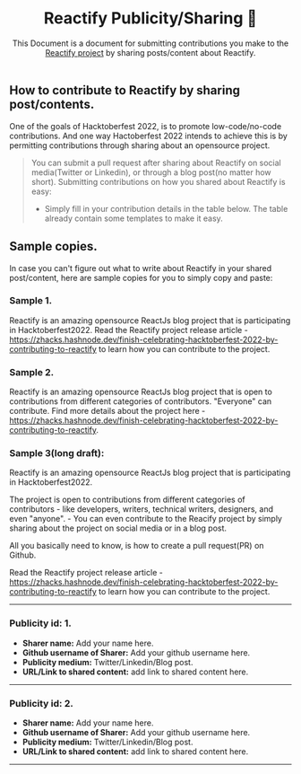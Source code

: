 <div align="center">
  <h1>Reactify Publicity/Sharing 🤝</h1>
  This Document is a document for submitting contributions you make to the <a href="https://zhacks.hashnode.dev/finish-celebrating-hacktoberfest-2022-by-contributing-to-reactify" target="_blank">Reactify project</a> by sharing posts/content about Reactify.
</div>
<br>

## How to contribute to Reactify by sharing post/contents.

One of the goals of Hacktoberfest 2022, is to promote low-code/no-code contributions. And one way Hactoberfest 2022 intends to achieve this is by permitting contributions through sharing about an opensource project.

> You can submit a pull request after sharing about Reactify on social media(Twitter or Linkedin), or through a blog post(no matter how short). Submitting contributions on how you shared about Reactify is easy:
>
> - Simply fill in your contribution details in the table below. The table already contain some templates to make it easy.

## Sample copies.

In case you can't figure out what to write about Reactify in your shared post/content, here are sample copies for you to simply copy and paste:

### Sample 1.

Reactify is an amazing opensource ReactJs blog project that is participating in Hacktoberfest2022. Read the Reactify project release article - https://zhacks.hashnode.dev/finish-celebrating-hacktoberfest-2022-by-contributing-to-reactify to learn how you can contribute to the project.

### Sample 2.

Reactify is an amazing opensource ReactJs blog project that is open to contributions from different categories of contributors. "Everyone" can contribute. Find more details about the project here - https://zhacks.hashnode.dev/finish-celebrating-hacktoberfest-2022-by-contributing-to-reactify.

### Sample 3(long draft):

Reactify is an amazing opensource ReactJs blog project that is participating in Hacktoberfest2022.

The project is open to contributions from different categories of contributors - like developers, writers, technical writers, designers, and even "anyone". - You can even contribute to the Reacify project by simply sharing about the project on social media or in a blog post.

All you basically need to know, is how to create a pull request(PR) on Github.

Read the Reactify project release article - https://zhacks.hashnode.dev/finish-celebrating-hacktoberfest-2022-by-contributing-to-reactify to learn how you can contribute to the project.

<hr/>

### Publicity id: 1.

- **Sharer name:** Add your name here.
- **Github username of Sharer:** Add your github username here.
- **Publicity medium:** Twitter/Linkedin/Blog post.
- **URL/Link to shared content:** add link to shared content here.

<hr/>

### Publicity id: 2.

- **Sharer name:** Add your name here.
- **Github username of Sharer:** Add your github username here.
- **Publicity medium:** Twitter/Linkedin/Blog post.
- **URL/Link to shared content:** add link to shared content here.

<hr/>
